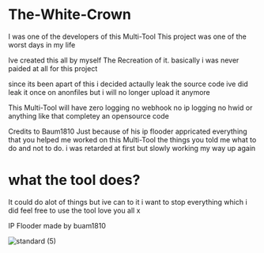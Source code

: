 # The-White-Crown

I was one of the developers of this Multi-Tool
This project was one of the worst days in my life

Ive created this all by myself The Recreation of it.
basically i was never paided at all for this project

since its been apart of this i decided actaully leak the source code ive did leak it once on anonfiles
but i will no longer upload it anymore 

This Multi-Tool will have zero logging no webhook no ip logging no hwid or anything like that completey an opensource code 

Credits to Baum1810
Just because of his ip flooder appricated everything that you helped me worked on this Multi-Tool the things you told me what to do and not to do.
i was retarded at first but slowly working my way up again 

# what the tool does?
It could do alot of things but ive can to it i want to stop everything which i did 
feel free to use the tool love you all x

IP Flooder made by buam1810


![standard (5)](https://user-images.githubusercontent.com/116244645/196858808-a05408d4-22ed-4868-9d26-0e42214bde17.gif)
